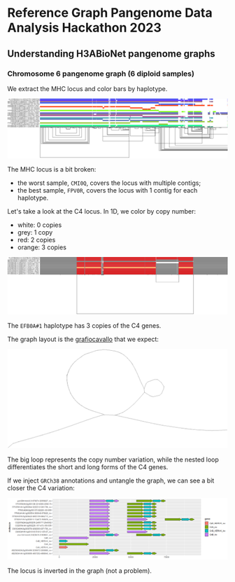 # Reference Graph Pangenome Data Analysis Hackathon 2023

## Understanding H3ABioNet pangenome graphs

### Chromosome 6 pangenome graph (6 diploid samples)

We extract the MHC locus and color bars by haplotype.
 
![chr6 MHC locus](images/chr6.pan.MHC.png)

The MHC locus is a bit broken:
- the worst sample, `CMI0Q`, covers the locus with multiple contigs;
- the best sample, `FPV0R`, covers the locus with 1 contig for each haplotype.

Let's take a look at the C4 locus.
In 1D, we color by copy number:
- white: 0 copies
- grey: 1 copy
- red: 2 copies
- orange: 3 copies

![chr6 C4 locus 1D](images/chr6.pan.C4.sorted.m.png)

The `EFB0A#1` haplotype has 3 copies of the C4 genes.

The graph layout is the [grafiocavallo](https://en.wikipedia.org/wiki/Caciocavallo) that we expect:

![chr6 C4 locus 2D](images/chr6.pan.C4.sorted.2D.png)

The big loop represents the copy number variation, while the nested loop differentiates the short and long forms of the C4 genes.

If we inject `GRCh38` annotations and untangle the graph, we can see a bit closer the C4 variation:

![chr6 C4 locus untangling](images/chr6.pan.C4.untangling.png)

The locus is inverted in the graph (not a problem).
